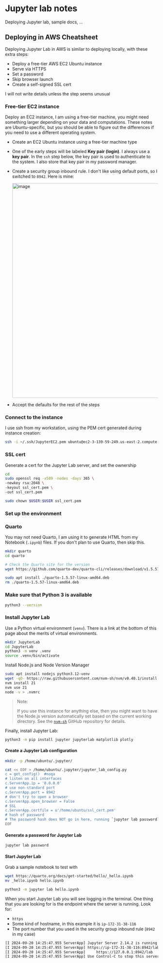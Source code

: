 # Jupyter lab notes

Deploying Jupyter lab, sample docs, ...

## Deploying in AWS Cheatsheet

Deploying Jupyter Lab in AWS is similar to deploying locally, with these extra steps:
- Deploy a free-tier AWS EC2 Ubuntu instance
- Serve via HTTPS
- Set a password
- Skip browser launch
- Create a self-signed SSL cert

I will not write details unless the step seems unusual

### Free-tier EC2 instance

Deploy an EC2 instance, I am using a free-tier machine, you might need something larger depending on your data and computations. These notes are Ubuntu-specific, but you should be able to figure out the differences if you need to use a different operating system.
- Create an EC2 Ubuntu instance using a free-tier machine type
- One of the early steps will be labeled **Key pair (login)**. I always use a **key pair**. In the `ssh` step below, the key pair is used to authenticate to the system. I also store that key pair in my password manager.
- Create a security group inbound rule. I don't like using default ports, so I switched to `8942`. Here is mine:
  
  <img width="705" alt="image" src="https://github.com/user-attachments/assets/e97d7bf7-1a31-49cf-af7d-40c64443c6ac">
- Accept the defaults for the rest of the steps

### Connect to the instance

I use ssh from my workstation, using the PEM cert generated during instance creation:

```bash
ssh -i ~/.ssh/JupyterEC2.pem ubuntu@ec2-3-139-59-249.us-east-2.compute.amazonaws.com
```

### SSL cert

Generate a cert for the Jupyter Lab server, and set the ownership
```bash
cd
sudo openssl req -x509 -nodes -days 365 \
-newkey rsa:2048 \
-keyout ssl_cert.pem \
-out ssl_cert.pem

sudo chown $USER:$USER ssl_cert.pem
```
### Set up the environment



### Quarto

You may not need Quarto, I am using it to generate HTML from my Notebook (`.ipynb`) files. If you don't plan to use Quarto, then skip this.

```bash
mkdir quarto
cd quarto

# Check the Quarto site for the version
wget https://github.com/quarto-dev/quarto-cli/releases/download/v1.5.57/quarto-1.5.57-linux-amd64.deb

sudo apt install ./quarto-1.5.57-linux-amd64.deb
rm ./quarto-1.5.57-linux-amd64.deb
```

### Make sure that Python 3 is available

```bash
python3 --version
```

### Install Jupyter Lab

Use a Python virtual environment (`venv`). There is a link at the bottom of this page about the merits of virtual environments.

```bash
mkdir JupyterLab
cd JupyterLab
python3 -m venv .venv
source .venv/bin/activate
```

Install Node.js and Node Version Manager

```bash
sudo apt install nodejs python3.12-venv
wget -qO- https://raw.githubusercontent.com/nvm-sh/nvm/v0.40.1/install.sh | bash
nvm install 21
nvm use 21
node -v > .nvmrc
```
> Note:
>
> If you use this instance for anything else, then you might want to have the Node.js version automatically set based on the current working directory. See the [`nvm-sh`](https://github.com/nvm-sh/nvm?tab=readme-ov-file#bash) GitHub repository for details.

Finally, install Jupyter Lab:

```bash
python3 -m pip install jupyter jupyterlab matplotlib plotly
```

#### Create a Jupyter Lab configuration

```bash
mkdir -p /home/ubuntu/.jupyter/

cat << EOF > /home/ubuntu/.jupyter/jupyter_lab_config.py
c = get_config()  #noqa
# listen on all interfaces
c.ServerApp.ip = '0.0.0.0'
# use non-standard port
c.ServerApp.port = 8942
# don't try to open a browser
c.ServerApp.open_browser = False
# SSL
c.ServerApp.certfile = u'/home/ubuntu/ssl_cert.pem'
# hash of password
# The password hash does NOT go in here, running `jupyter lab password` will generate a separate JSON file
EOF
```

#### Generate a password for Jupyter Lab

```bash
jupyter lab password
```

#### Start Jupyter Lab

Grab a sample notebook to test with

```bash
wget https://quarto.org/docs/get-started/hello/_hello.ipynb
mv _hello.ipynb hello.ipynb
```

```bash
python3 -m jupyter lab hello.ipynb
```

When you start Jupyter Lab you will see logging in the terminal. One thing that you are looking for is the endpoint where the server is running. Look for:

- `https`
- Some kind of hostname, in this example it is `ip-172-31-38-116`
- The port number that you used in the security group inbound rule (`8942` in my case)

```bash
[I 2024-09-20 14:25:47.955 ServerApp] Jupyter Server 2.14.2 is running at:
[I 2024-09-20 14:25:47.955 ServerApp] https://ip-172-31-38-116:8942/lab
[I 2024-09-20 14:25:47.955 ServerApp]     https://127.0.0.1:8942/lab
[I 2024-09-20 14:25:47.955 ServerApp] Use Control-C to stop this server and shut down all kernels (twice to skip confirmation).
```
